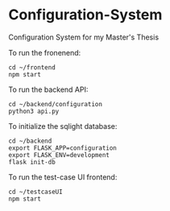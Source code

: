 # Configuration-System
Configuration System for my Master's Thesis

To run the fronenend:
```
cd ~/frontend
npm start
```

To run the backend API:
```
cd ~/backend/configuration
python3 api.py
```

To initialize the sqlight database:
```
cd ~/backend
export FLASK_APP=configuration
export FLASK_ENV=development
flask init-db
```

To run the test-case UI frontend:
```
cd ~/testcaseUI
npm start
```
